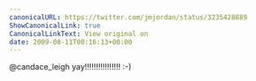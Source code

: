 ```yaml
---
canonicalURL: https://twitter.com/jmjordan/status/3235428889
ShowCanonicalLink: true
CanonicalLinkText: View original on
date: 2009-08-11T00:16:13+00:00
---
```

@candace_leigh yay!!!!!!!!!!!!!!!! :-)